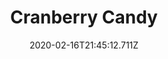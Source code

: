 ---
templateKey: blog-post
title: Cranberry Candy
type: cooking
energy: 125
health: 56
description: It's sweet enough to mask the bitter fruit. 
featuredpost: false
date: 2020-02-16T21:45:12.711Z
featuredimage: /img/Cranberry_Candy.png
sellPrice: 175
tags:
  - Cranberries
  - Apple
  - Sugar
  - edible
---